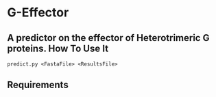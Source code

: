 G-Effector
==================
A predictor on the effector of Heterotrimeric G proteins.
How To Use It
-----------------
	predict.py <FastaFile> <ResultsFile>
Requirements
-----------------
